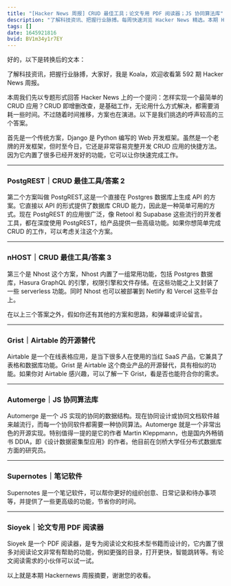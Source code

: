 ```yaml
---
title: "[Hacker News 周报] CRUD 最佳工具；论文专用 PDF 阅读器；JS 协同算法库"
description: "了解科技资讯、把握行业脉搏。每周快速浏览 Hacker News 精选。本期 Hacker Newsletter 地址：https://mailchi.mp/hackernewsletter/592"
tags: []
date: 1645921816
bvid: BV1m34y1r7EY
---
```

好的，以下是转换后的文本：

了解科技资讯，把握行业脉搏，大家好，我是 Koala，欢迎收看第 592 期 Hacker News 周报。

本周我们先以专题形式回答 Hacker News 上的一个提问：怎样实现一个最简单的 CRUD 应用？CRUD 即增删改查，是基础工作，无论用什么方式解决，都需要消耗一些时间。不过随着时间推移，方案也在演进。以下是我们挑选的呼声较高的三个答案。

首先是一个传统方案，Django 是 Python 编写的 Web 开发框架。虽然是一个老牌的开发框架，但时至今日，它还是非常容易完整开发 CRUD 应用的快捷方法。因为它内置了很多已经开发好的功能，它可以让你快速完成工作。

---

### PostgREST｜CRUD 最佳工具/答案 2

第二个方案叫做 PostgREST,这是一个直接在 Postgres 数据库上生成 API 的方案。它直接以 API 的形式提供了数据库 CRUD 能力，因此是一种简单可用的方式。现在 PostgREST 的应用很广泛，像 Retool 和 Supabase 这些流行的开发者工具，都在深度使用 PostgREST，给产品提供一些高级功能。如果你想简单完成 CRUD 的工作，可以考虑关注这个方案。

---

### nHOST｜CRUD 最佳工具/答案 3

第三个是 Nhost 这个方案，Nhost 内置了一组常用功能，包括 Postgres 数据库，Hasura GraphQL 的引擎，权限引擎和文件存储。在这些功能之上又封装了一些 serverless 功能。同时 Nhost 也可以被部署到 Netlify 和 Vercel 这些平台上。

在以上三个答案之外，假如你还有其他的方案和思路，和弹幕或评论留言。

---

### Grist｜Airtable 的开源替代

Airtable 是一个在线表格应用，是当下很多人在使用的当红 SaaS 产品，它兼具了表格和数据库功能。Grist 是 Airtable 这个商业产品的开源替代，具有相似的功能。如果你对 Airtable 感兴趣，可以了解一下 Grist，看是否也能符合你的需求。

---

### Automerge｜JS 协同算法库

Automerge 是一个 JS 实现的协同的数据结构。现在协同设计或协同文档软件越来越流行，而每一个协同软件都需要一种协同算法。Automerge 就是一个非常出色的开源实现。特别值得一提的是它的作者 Martin Kleppmann，也是国内外畅销书 DDIA，即《设计数据密集型应用》的作者。他目前在剑桥大学任分布式数据库方面的研究员。

---

### Supernotes｜笔记软件

Supernotes 是一个笔记软件，可以帮你更好的组织创意、日常记录和待办事项等，并提供了一些更高级的功能，节省你的时间。

---

### Sioyek｜论文专用 PDF 阅读器

Sioyek 是一个 PDF 阅读器，是专为阅读论文和技术型书籍而设计的，它内置了很多对阅读论文非常有帮助的功能，例如更强的目录，打开更快，智能跳转等。有论文阅读需求的小伙伴可以试一试。

以上就是本期 Hackernews 周报摘要，谢谢您的收看。


